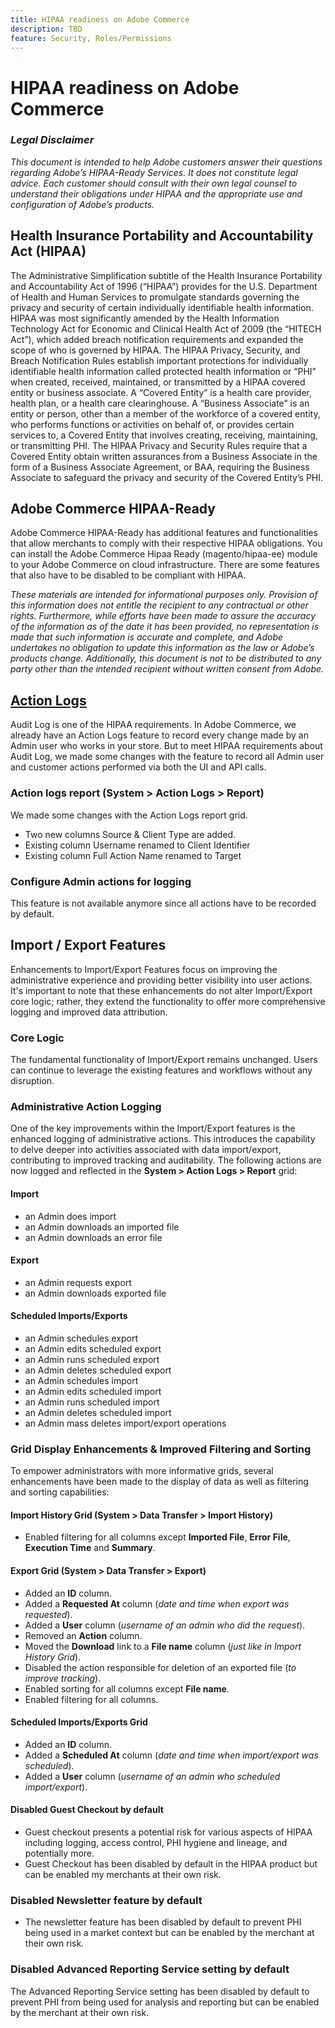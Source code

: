 ```yaml
---
title: HIPAA readiness on Adobe Commerce
description: TBD
feature: Security, Roles/Permissions
---
```


# HIPAA readiness on Adobe Commerce

### *Legal Disclaimer*
*This document is intended to help Adobe customers answer their questions regarding Adobe’s HIPAA-Ready Services. It does not
constitute legal advice. Each customer should consult with their own legal counsel to understand their obligations under HIPAA
and the appropriate use and configuration of Adobe’s products.*

## Health Insurance Portability and Accountability Act (HIPAA)

The Administrative Simplification subtitle of the Health Insurance Portability and Accountability Act of 1996 (“HIPAA”) provides for the U.S. Department of Health and Human Services to promulgate standards governing the privacy and security of certain individually identifiable health information.  HIPAA was most significantly amended by the Health Information Technology Act for Economic and Clinical Health Act of 2009 (the “HITECH Act”), which added breach notification requirements and expanded the scope of who is governed by HIPAA.  The HIPAA Privacy, Security, and Breach Notification Rules establish important protections for individually identifiable health information called protected health information or “PHI” when created, received, maintained, or transmitted by a HIPAA covered entity or business associate.  A “Covered Entity” is a health care provider, health plan, or a health care clearinghouse.  A “Business Associate” is an entity or person, other than a member of the workforce of a covered entity, who performs functions or activities on behalf of, or provides certain services to, a Covered Entity that involves creating, receiving, maintaining, or transmitting PHI.
The HIPAA Privacy and Security Rules require that a Covered Entity obtain written assurances from a Business Associate in the form of a Business Associate Agreement, or BAA, requiring the Business Associate to safeguard the privacy and security of the Covered Entity’s PHI.

## Adobe Commerce HIPAA-Ready

Adobe Commerce HIPAA-Ready has additional features and functionalities that allow merchants to comply with their respective HIPAA obligations. You can install the Adobe Commerce Hipaa Ready (magento/hipaa-ee) module to your Adobe Commerce on cloud infrastructure. There are some features that also have to be disabled to be compliant with HIPAA.

*These materials are intended for informational purposes only. Provision of this information does not entitle the recipient to
any contractual or other rights. Furthermore, while efforts have been made to assure the accuracy of the information as of the
date it has been provided, no representation is made that such information is accurate and complete, and Adobe undertakes no
obligation to update this information as the law or Adobe’s products change. Additionally, this document is not to be distributed to
any party other than the intended recipient without written consent from Adobe.*


## [Action Logs](https://experienceleague.adobe.com/docs/commerce-admin/systems/action-logs/action-log.html?lang=en)

Audit Log is one of the HIPAA requirements. In Adobe Commerce, we already have an Action Logs feature to record every change made by an Admin user who works in your store. But to meet HIPAA requirements about Audit Log, we made some changes with the feature to record all Admin user and customer actions performed via both the UI and API calls.

### Action logs report (System > Action Logs > Report)  
We made some changes with the Action Logs report grid.
- Two new columns Source & Client Type are added.
- Existing column Username renamed to Client Identifier
- Existing column Full Action Name renamed to Target

### Configure Admin actions for logging

This feature is not available anymore since all actions have to be recorded by default.

## Import / Export Features

Enhancements to Import/Export Features focus on improving the administrative experience and providing better visibility into user actions. It's important to note that these enhancements do not alter Import/Export core logic; rather, they extend the functionality to offer more comprehensive logging and improved data attribution.

### Core Logic

The fundamental functionality of Import/Export remains unchanged. Users can continue to leverage the existing features and workflows without any disruption.

### Administrative Action Logging

One of the key improvements within the Import/Export features is the enhanced logging of administrative actions. This introduces the capability to delve deeper into activities associated with data import/export, contributing to improved tracking and auditability. The following actions are now logged and reflected in the **System > Action Logs > Report** grid:

#### Import

- an Admin does import
- an Admin downloads an imported file
- an Admin downloads an error file

#### Export

- an Admin requests export
- an Admin downloads exported file

#### Scheduled Imports/Exports

- an Admin schedules export
- an Admin edits scheduled export
- an Admin runs scheduled export
- an Admin deletes scheduled export
- an Admin schedules import
- an Admin edits scheduled import
- an Admin runs scheduled import
- an Admin deletes scheduled import
- an Admin mass deletes import/export operations

### Grid Display Enhancements & Improved Filtering and Sorting

To empower administrators with more informative grids, several enhancements have been made to the display of data as well as filtering and sorting capabilities:

#### Import History Grid (System > Data Transfer > Import History)

- Enabled filtering for all columns except **Imported File**, **Error File**, **Execution Time** and **Summary**.

#### Export Grid (System > Data Transfer > Export)

- Added an **ID** column.
- Added a **Requested At** column (_date and time when export was requested_).
- Added a **User** column (_username of an admin who did the request_).
- Removed an **Action** column.
- Moved the **Download** link to a **File name** column (_just like in Import History Grid_).
- Disabled the action responsible for deletion of an exported file (_to improve tracking_).
- Enabled sorting for all columns except **File name**.
- Enabled filtering for all columns.

#### Scheduled Imports/Exports Grid

- Added an **ID** column.
- Added a **Scheduled At** column (_date and time when import/export was scheduled_).
- Added a **User** column (_username of an admin who scheduled import/export_).

#### Disabled Guest Checkout by default
- Guest checkout presents a potential risk for various aspects of HIPAA including logging, access control, PHI hygiene and lineage, and potentially more.
- Guest Checkout has been disabled by default in the HIPAA product but can be enabled my merchants at their own risk.

### Disabled Newsletter feature by default
- The newsletter feature has been disabled by default to prevent PHI being used in a market context but can be enabled by the merchant at their own risk.

### Disabled Advanced Reporting Service setting by default
The Advanced Reporting Service setting has been disabled by default to prevent PHI from being used for analysis and reporting but can be enabled by the merchant at their own risk.